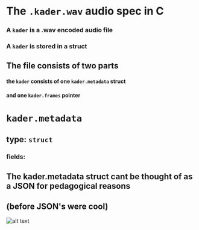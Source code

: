# The ```.kader.wav``` audio spec in C

### A ```kader``` is a .wav encoded audio file
### A ```kader``` is stored in a struct

## The file consists of two parts 

#### the ```kader``` consists of one ```kader.metadata``` struct 
#### and one ```kader.frames``` pointer 

# ```kader.metadata```

## type: ```struct```

### fields: 


## The kader.metadata struct cant be thought of as a JSON for pedagogical reasons 
## (before JSON's were cool)

![alt text](https://github.com/pablopenrose/c/blob/master/kader.wav/stack.gif?raw=true")
